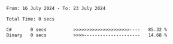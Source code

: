 <!--START_SECTION:waka-->

```txt
From: 16 July 2024 - To: 23 July 2024

Total Time: 0 secs

C#       0 secs          >>>>>>>>>>>>>>>>>>>>>----   85.32 %
Binary   0 secs          >>>>---------------------   14.68 %
```

<!--END_SECTION:waka-->
